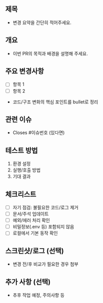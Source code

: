 ## 제목
- 변경 요약을 간단히 적어주세요.

## 개요
- 이번 PR의 목적과 배경을 설명해 주세요.

## 주요 변경사항
- [ ] 항목 1
- [ ] 항목 2
- 코드/구조 변화의 핵심 포인트를 bullet로 정리

## 관련 이슈
- Closes #이슈번호 (있다면)

## 테스트 방법
1) 환경 설정
2) 실행/호출 방법
3) 기대 결과

## 체크리스트
- [ ] 자기 점검: 불필요한 코드/로그 제거
- [ ] 문서/주석 업데이트
- [ ] 예외/에러 처리 확인
- [ ] 비밀정보(.env 등) 포함되지 않음
- [ ] 로컬에서 기본 동작 확인

## 스크린샷/로그 (선택)
- 변경 전/후 비교가 필요한 경우 첨부

## 추가 사항 (선택)
- 추후 작업 예정, 주의사항 등